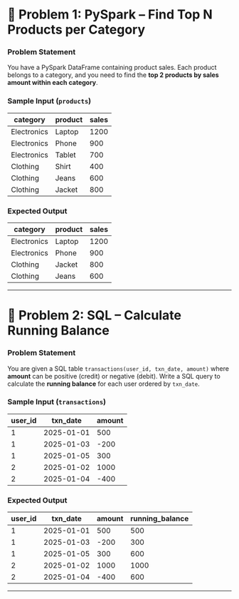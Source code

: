 # 📝 Problem 1: PySpark – Find Top N Products per Category

### **Problem Statement**

You have a PySpark DataFrame containing product sales. Each product belongs to a category, and you need to find the **top 2 products by sales amount within each category**.

### **Sample Input** (`products`)

| category    | product | sales |
| ----------- | ------- | ----- |
| Electronics | Laptop  | 1200  |
| Electronics | Phone   | 900   |
| Electronics | Tablet  | 700   |
| Clothing    | Shirt   | 400   |
| Clothing    | Jeans   | 600   |
| Clothing    | Jacket  | 800   |

### **Expected Output**

| category    | product | sales |
| ----------- | ------- | ----- |
| Electronics | Laptop  | 1200  |
| Electronics | Phone   | 900   |
| Clothing    | Jacket  | 800   |
| Clothing    | Jeans   | 600   |

---

# 📝 Problem 2: SQL – Calculate Running Balance

### **Problem Statement**

You are given a SQL table `transactions(user_id, txn_date, amount)` where **amount** can be positive (credit) or negative (debit). Write a SQL query to calculate the **running balance** for each user ordered by `txn_date`.

### **Sample Input** (`transactions`)

| user\_id | txn\_date  | amount |
| -------- | ---------- | ------ |
| 1        | 2025-01-01 | 500    |
| 1        | 2025-01-03 | -200   |
| 1        | 2025-01-05 | 300    |
| 2        | 2025-01-02 | 1000   |
| 2        | 2025-01-04 | -400   |

### **Expected Output**

| user\_id | txn\_date  | amount | running\_balance |
| -------- | ---------- | ------ | ---------------- |
| 1        | 2025-01-01 | 500    | 500              |
| 1        | 2025-01-03 | -200   | 300              |
| 1        | 2025-01-05 | 300    | 600              |
| 2        | 2025-01-02 | 1000   | 1000             |
| 2        | 2025-01-04 | -400   | 600              |

---
